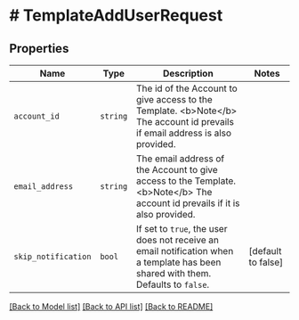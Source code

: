 # # TemplateAddUserRequest



## Properties

Name | Type | Description | Notes
------------ | ------------- | ------------- | -------------
| `account_id` | ```string``` |  The id of the Account to give access to the Template. &lt;b&gt;Note&lt;/b&gt; The account id prevails if email address is also provided.  |  |
| `email_address` | ```string``` |  The email address of the Account to give access to the Template. &lt;b&gt;Note&lt;/b&gt; The account id prevails if it is also provided.  |  |
| `skip_notification` | ```bool``` |  If set to `true`, the user does not receive an email notification when a template has been shared with them. Defaults to `false`.  |  [default to false] |

[[Back to Model list]](../../README.md#models) [[Back to API list]](../../README.md#endpoints) [[Back to README]](../../README.md)
